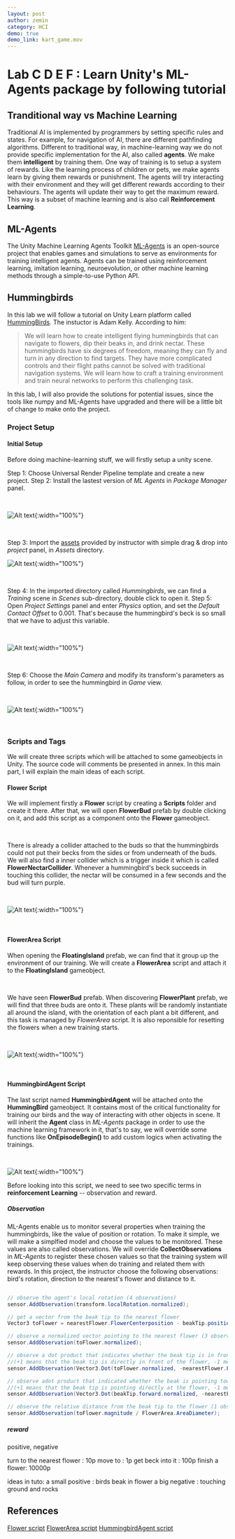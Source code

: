 ```yaml
---
layout: post
author: zemin 
category: HCI
demo: true
demo_link: kart_game.mov
---
```


# Lab C D E F : Learn Unity's ML-Agents package by following tutorial

## Tranditional way vs Machine Learning

Traditional AI is implemented by programmers by setting specific rules and states. For example, for navigation of AI, there are different pathfinding algorithms. Different to traditional way, in machine-learning way we do not provide specific implementation for the AI, also called **agents**. We make them **intelligent** by training them. One way of training is to setup a system of rewards. Like the learning process of children or pets, we make agents learn by giving them rewards or punishment. The agents will try interacting with their environment and they will get different rewards according to their behaviours. The agents will update their way to get the maximum reward. This way is a subset of machine learning and is also call **Reinforcement Learning**. 

## ML-Agents

The Unity Machine Learning Agents Toolkit [ML-Agents](https://github.com/Unity-Technologies/ml-agents) is an open-source project that enables games and simulations to serve as environments for training intelligent agents. Agents can be trained using reinforcement learning, imitation learning, neuroevolution, or other machine learning methods through a simple-to-use Python API.

## Hummingbirds

In this lab we will follow a tutorial on Unity Learn platform called [HummingBirds](https://learn.unity.com/course/ml-agents-hummingbirds). The instuctor is Adam Kelly. According to him:

> We will learn how to create intelligent flying hummingbirds that can navigate to flowers, dip their beaks in, and drink nectar. These hummingbirds have six degrees of freedom, meaning they can fly and turn in any direction to find targets. They have more complicated controls and their flight paths cannot be solved with traditional navigation systems. We will learn how to craft a training environment and train neural networks to perform this challenging task.

In this lab, I will also provide the solutions for potential issues, since the tools like numpy and ML-Agents have upgraded and there will be a little bit of change to make onto the project. 

### Project Setup

#### Initial Setup

Before doing machine-learning stuff, we will firstly setup a unity scene.

Step 1: Choose Universal Render Pipeline template and create a new project.
Step 2: Install the lastest version of *ML Agents* in *Package Manager* panel.

&nbsp;

![Alt text](https://raw.githubusercontent.com/zemin-xu/zemin-xu.github.io/master/assets/images/hci_lab2/install_ml_agents.png "install ML Agents package"){:width="100%"}

&nbsp;

Step 3: Import the [assets](https://connect-prd-cdn.unity.com/20200528/36d7a87b-2adb-4dfe-81eb-0444c5ab6e59/HummingbirdScene_1.0.zip?_ga=2.236592129.1011110539.1601564062-1920467459.1600701103) provided by instructor with simple drag & drop into *project* panel, in *Assets* directory. 

![Alt text](https://raw.githubusercontent.com/zemin-xu/zemin-xu.github.io/master/assets/images/hci_lab2/import_assets.png "import assets of projects made by instructor"){:width="100%"}

&nbsp;

Step 4: In the imported directory called *Hummingbirds*, we can find a *Training* scene in *Scenes* sub-directory, double click to open it.
Step 5: Open *Project Settings* panel and enter *Physics* option, and set the *Default Contact Offset* to 0.001. That's because the hummingbird's beck is so small that we have to adjust this variable. 

&nbsp;

![Alt text](https://raw.githubusercontent.com/zemin-xu/zemin-xu.github.io/master/assets/images/hci_lab2/change_contact_offset.png "change contact offset"){:width="100%"}

&nbsp;

Step 6: Choose the *Main Camera* and modify its transform's parameters as follow, in order to see the hummingbird in *Game* view.

&nbsp;

![Alt text](https://raw.githubusercontent.com/zemin-xu/zemin-xu.github.io/master/assets/images/hci_lab2/main_camera_parameters.png "main camera's transform values"){:width="100%"}

&nbsp;

### Scripts and Tags

We will create three scripts which will be attached to some gameobjects in Unity. The source code will comments be presented in annex. In this main part, I will explain the main ideas of each script.

#### Flower Script

We will implement firstly a **Flower** script by creating a **Scripts** folder and create it there. After that, we will open **FlowerBud** prefab by double clicking on it, and add this script as a component onto the **Flower** gameobject.

&nbsp;

There is already a collider attached to the buds so that the hummingbirds could not put their becks from the sides or from underneath of the buds. We will also find a inner collider which is a trigger inside it which is called **FlowerNectarCollider**. Whenever a hummingbird's beck succeeds in touching this collider, the nectar will be consumed in a few seconds and the bud will turn purple.

&nbsp;

![Alt text](https://raw.githubusercontent.com/zemin-xu/zemin-xu.github.io/master/assets/images/hci_lab2/flower_components.png "flower's components"){:width="100%"}

&nbsp;

#### FlowerArea Script

When opening the **FloatingIsland** prefab, we can find that it group up the environment of our training. We will create a **FlowerArea** script and attach it to the **FloatingIsland** gameobject.

&nbsp;

We have seen **FlowerBud** prefab. When discovering **FlowerPlant** prefab, we will find that three buds are onto it. These plants will be randomly instantiate all around the island, with the orientation of each plant a bit different, and this task is managed by *FlowerArea* script. It is also reponsible for resetting the flowers when a new training starts.

&nbsp;

![Alt text](https://raw.githubusercontent.com/zemin-xu/zemin-xu.github.io/master/assets/images/hci_lab2/floating_island_components.png "floating island's components"){:width="100%"}

&nbsp;

#### HummingbirdAgent Script

The last script named **HummingbirdAgent** will be attached onto the **HummingBird** gameobject. It contains most of the critical functionality for training our birds and the way of interacting with other objects in scene. It will inherit the **Agent** class in *ML-Agents* package in order to use the machine learning framework in it, that's to say, we will override some functions like **OnEpisodeBegin()** to add custom logics when activating the trainings.

&nbsp;

![Alt text](https://raw.githubusercontent.com/zemin-xu/zemin-xu.github.io/master/assets/images/hci_lab2/hummingbird_components.png "floating island's components"){:width="100%"}


Before looking into this script, we need to see two specific terms in **reinforcement Learning** -- observation and reward.

##### Observation

ML-Agents enable us to monitor several properties when training the hummingbirds, like the value of position or rotation. To make it simple, we will make a simplfied model and choose the values to be monitored. These values are also called observations. We will override **CollectObservations** in *ML-Agents* to register these chosen values so that the training system will keep observing these values when do training and related them with rewards. In this project, the instructor choose the following observations:
bird's rotation, direction to the nearest's flower and distance to it.

```c#

// observe the agent's local rotation (4 observations)
sensor.AddObservation(transform.localRotation.normalized);

// get a vector from the beak tip to the nearest flower
Vector3 toFlower = nearestFlower.FlowerCenterposition - beakTip.position;

// observe a normalized vector pointing to the nearest flower (3 observations)
sensor.AddObservation(toFlower.normalized);

// observe a dot product that indicates whether the beak tip is in front of the flower
//(+1 means that the beak tip is directly in front of the flower, -1 means directly behind)
sensor.AddObservation(Vector3.Dot(toFlower.normalized, -nearestFlower.FlowerUpVector.normalized));

// observe adot product that indicated whether the beak is pointing toward the flower
//(+1 means that the beak tip is pointing directly at the flower, -1 means directly away
sensor.AddObservation(Vector3.Dot(beakTip.forward.normalized, -nearestFlower.FlowerUpVector.normalized));

// observe the relative distance from the beak tip to the flower (1 observation)
sensor.AddObservation(toFlower.magnitude / FlowerArea.AreaDiameter);
```

##### reward

positive, negative

turn to the nearest flower : 10p
move to : 1p
get beck into it : 100p
finish a flower: 10000p
   
ideas in tuto:
a small positive : birds beak in flower
a big negative : touching ground and rocks

## References

[Flower script](https://raw.githubusercontent.com/zemin-xu/zemin-xu.github.io/master/assets/images/hci_lab2/flower.cs")
[FlowerArea script](https://raw.githubusercontent.com/zemin-xu/zemin-xu.github.io/master/assets/images/hci_lab2/flowerArea.cs")
[HummingbirdAgent script](https://raw.githubusercontent.com/zemin-xu/zemin-xu.github.io/master/assets/images/hci_lab2/hummingbirdAgent.cs")

&nbsp;

